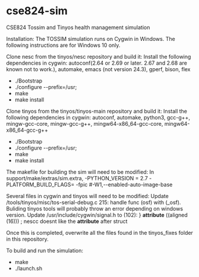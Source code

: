 # cse824-sim
CSE824 Tossim and Tinyos health management simulation 

Installation:
The TOSSIM simulation runs on Cygwin in Windows.  The following instructions are for Windows 10 only.

Clone nesc from the tinyos/nesc repository and build it:
Install the following dependencies in cygwin: autoconf(2.64 or 2.69 or later. 2.67 and 2.68 are known not to work.), automake, emacs (not version 24.3), gperf, bison, flex
- ./Bootstrap
- ./configure --prefix=/usr; 
- make
- make install

Clone tinyos from the tinyos/tinyos-main repository and build it:
Install the following dependencies in cygwin: autoconf, automake, python3, gcc-g++, mingw-gcc-core, mingw-gcc-g++, mingw64-x86_64-gcc-core, mingw64-x86_64-gcc-g++
- ./Bootstrap
- ./configure --prefix=/usr; 
- make
- make install

The makefile for building the sim will need to be modified:
In support/make/extras/sim.extra, 
-PYTHON_VERSION = 2.7
-PLATFORM_BUILD_FLAGS= -fpic #-W1,--enabled-auto-image-base

Several files in cygwin and tinyos will need to be modified:
Update /tools/tinyos/misc/tos-serial-debug.c 215: handle func (osf) with (_osf). Buliding tinyos tools will probably throw an error depending on windows version.
Update /usr/include/cygwin/signal.h to (102): } __attribute__ ((aligned (16))) ; nescc doesnt like the __attribute__ after struct

Once this is completed, overwrite all the files found in the tinyos_fixes folder in this repository.

To build and run the simulation:
- make
- ./launch.sh